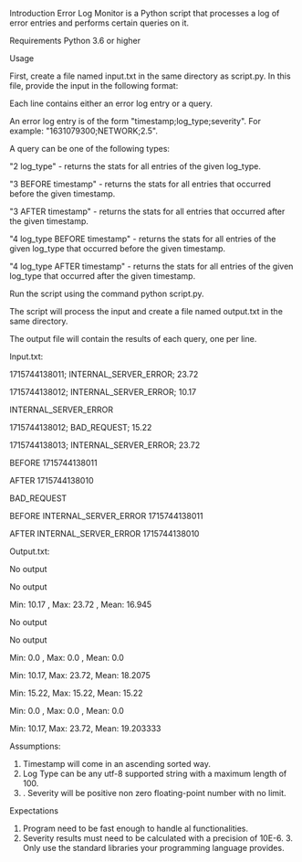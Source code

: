 Introduction
Error Log Monitor is a Python script that processes a log of error entries and performs certain queries on it.

Requirements
Python 3.6 or higher


Usage

First, create a file named input.txt in the same directory as script.py. In this file, provide the input in the following format:

Each line contains either an error log entry or a query.

An error log entry is of the form "timestamp;log_type;severity". For example: "1631079300;NETWORK;2.5".

A query can be one of the following types:

"2 log_type" - returns the stats for all entries of the given log_type.

"3 BEFORE timestamp" - returns the stats for all entries that occurred before the given timestamp.

"3 AFTER timestamp" - returns the stats for all entries that occurred after the given timestamp.

"4 log_type BEFORE timestamp" - returns the stats for all entries of the given log_type that occurred before the given timestamp.

"4 log_type AFTER timestamp" - returns the stats for all entries of the given log_type that occurred after the given timestamp.

Run the script using the command python script.py.

The script will process the input and create a file named output.txt in the same directory.

The output file will contain the results of each query, one per line.

Input.txt: 

1715744138011; INTERNAL_SERVER_ERROR; 23.72

1715744138012; INTERNAL_SERVER_ERROR; 10.17

INTERNAL_SERVER_ERROR

1715744138012; BAD_REQUEST; 15.22

1715744138013; INTERNAL_SERVER_ERROR; 23.72

BEFORE 1715744138011

AFTER 1715744138010

BAD_REQUEST

BEFORE INTERNAL_SERVER_ERROR 1715744138011

AFTER INTERNAL_SERVER_ERROR 1715744138010


Output.txt:

No output 

No output

Min: 10.17 , Max: 23.72 , Mean: 16.945 

No output

No output

Min: 0.0 , Max: 0.0 , Mean: 0.0

Min: 10.17, Max: 23.72, Mean: 18.2075

Min: 15.22, Max: 15.22, Mean: 15.22 

Min: 0.0 , Max: 0.0 , Mean: 0.0

Min: 10.17, Max: 23.72, Mean: 19.203333



Assumptions:
1. Timestamp will come in an ascending sorted way.
2. Log Type can be any utf-8 supported string with a maximum length of 100.
3. . Severity will be positive non zero floating-point number with no limit.


Expectations
1. Program need to be fast enough to handle al functionalities.
2. Severity results must need to be calculated with a precision of 10E-6. 3. Only use the standard libraries your programming language provides.
